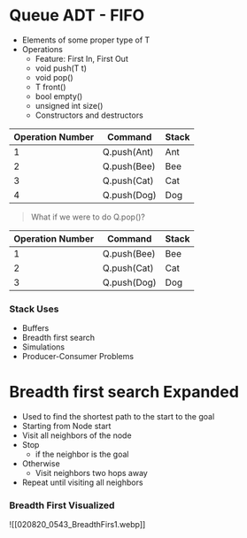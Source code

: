 <h1><strong>Queue ADT - FIFO</strong></h1>

- Elements of some proper type of T
- Operations
	- Feature: First In, First Out
	- void push(T t)
	- void pop()
	- T front()
	- bool empty()
	- unsigned int size()
	- Constructors and destructors

Operation Number|Command|Stack
-|-|-
1|Q.push(Ant)|Ant
2|Q.push(Bee)|Bee
3|Q.push(Cat)|Cat
4|Q.push(Dog)|Dog

>What if we were to do Q.pop()?

Operation Number|Command|Stack
-|-|-
1|Q.push(Bee)|Bee
2|Q.push(Cat)|Cat
3|Q.push(Dog)|Dog

<h3>Stack Uses</h3>

- Buffers
- Breadth first search
- Simulations
- Producer-Consumer Problems

<h1><strong>Breadth first search Expanded</strong></h1>

- Used to find the shortest path to the start to the goal
- Starting from Node start
- Visit all neighbors of the node
- Stop 
	- if the neighbor is the goal
- Otherwise 
	- Visit neighbors two hops away
- Repeat until visiting all neighbors

<h3>Breadth First Visualized</h3>

![[020820_0543_BreadthFirs1.webp]]